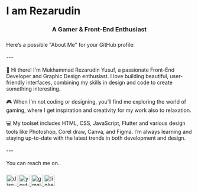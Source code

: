 <h1 align="left">I am Rezarudin</h1>
<h3 align="center">A Gamer & Front-End Enthusiast</h3>

###

<p align="left">Here’s a possible "About Me" for your GitHub profile:<br><br>---<br><br>👋 Hi there! I'm Mukhammad Rezarudin Yusuf, a passionate Front-End Developer and Graphic Design enthusiast. I love building beautiful, user-friendly interfaces, combining my skills in design and code to create something interesting. <br><br>🎮 When I’m not coding or designing, you’ll find me exploring the world of gaming, where I get inspiration and creativity for my work also to relaxation.<br><br>💻 My toolset includes HTML, CSS, JavaScript, Flutter and various design tools like Photoshop, Corel draw, Canva, and Figma. I’m always learning and staying up-to-date with the latest trends in both development and design. <br><br>--- <br><br>You can reach me on..</p>

###

<div align="left">
  <a href="https://discord.gg/BsAmAAWzVc" target="_blank">
    <img src="https://raw.githubusercontent.com/maurodesouza/profile-readme-generator/master/src/assets/icons/social/discord/default.svg" width="30" height="30" alt="discord logo" />
  </a>
  <a href="https://www.youtube.com/@icecreamre21" target="_blank">
    <img src="https://raw.githubusercontent.com/maurodesouza/profile-readme-generator/master/src/assets/icons/social/youtube/default.svg" width="30" height="30" alt="youtube logo"/>
  </a>
  <a href="mailto:muhrezarufinyusuf@gmail.com" target="_blank">
    <img src="https://raw.githubusercontent.com/maurodesouza/profile-readme-generator/master/src/assets/icons/social/gmail/default.svg" width="30" height="30" alt="gmail logo"  />
  </a>
  <a href="https://www.linkedin.com/in/mukhammad-rezarudin-yusuf-028384264/" target="_blank">
    <img src="https://raw.githubusercontent.com/maurodesouza/profile-readme-generator/master/src/assets/icons/social/linkedin/default.svg" width="30" height="30" alt="linkedin logo"  />
  </a>
</div>

###
